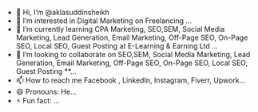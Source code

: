 - 👋 Hi, I’m @aklasuddinsheikh
- 👀 I’m interested in Digital Marketing on Freelancing ...
- 🌱 I’m currently learning CPA Marketing, SEO,SEM, Social Media Marketing, Lead Generation, Email Marketing, Off-Page SEO, On-Page SEO, Local SEO, Guest Posting at E-Learning & Earning Ltd ...
- 💞️ I’m looking to collaborate on SEO,SEM, Social Media Marketing, Lead Generation, Email Marketing, Off-Page SEO, On-Page SEO, Local SEO, Guest Posting **...
- 📫 How to reach me Facebook , LinkedIn, Instagram, Fiverr, Upwork...
- 😄 Pronouns: He...
- ⚡ Fun fact: ...

<!---
aklasuddinsheikh/aklasuddinsheikh is a ✨ special ✨ repository because its `README.md` (this file) appears on your GitHub profile.
You can click the Preview link to take a look at your changes.
--->
